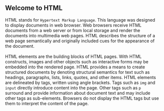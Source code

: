 ## Welcome to HTML

HTML stands for `Hypertext Markup Language`. This language was designed to display documents in web browser. Web browsers receive HTML documents from a web server or from local storage and render the documents into multimedia web pages. HTML describes the structure of a web page semantically and originally included cues for the appearance of the document.<br>
<br>
HTML elements are the building blocks of HTML pages. With HTML constructs, images and other objects such as interactive forms may be embedded into the rendered page. HTML provides a means to create structured documents by denoting structural semantics for text such as headings, paragraphs, lists, links, quotes, and other items. HTML elements are delineated by tags, written using angle brackets. Tags such as `img` and `input` directly introduce content into the page. Other tags such as `p` surround and provide information about document text and may include other tags as sub-elements. Browsers do not display the HTML tags but use them to interpret the content of the page.

